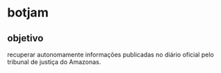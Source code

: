 # botjam
  
##  objetivo  
  recuperar autonomamente informações publicadas no diário oficial pelo tribunal de justiça do Amazonas.  
  
  
  
